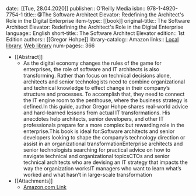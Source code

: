 date:: [[Tue, 28.04.2020]]
publisher:: O'Reilly Media
isbn:: 978-1-4920-7754-1
title:: @The Software Architect Elevator: Redefining the Architect's Role in the Digital Enterprise
item-type:: [[book]]
original-title:: The Software Architect Elevator: Redefining the Architect's Role in the Digital Enterprise
language:: English
short-title:: The Software Architect Elevator
edition:: 1st Edition
authors:: [[Gregor Hohpe]]
library-catalog:: Amazon
links:: [Local library](zotero://select/library/items/H46D5KWW), [Web library](https://www.zotero.org/users/6520516/items/H46D5KWW)
num-pages:: 366

- [[Abstract]]
	- As the digital economy changes the rules of the game for enterprises, the role of software and IT architects is also transforming. Rather than focus on technical decisions alone, architects and senior technologists need to combine organizational and technical knowledge to effect change in their company’s structure and processes. To accomplish that, they need to connect the IT engine room to the penthouse, where the business strategy is defined.In this guide, author Gregor Hohpe shares real-world advice and hard-learned lessons from actual IT transformations. His anecdotes help architects, senior developers, and other IT professionals prepare for a more complex but rewarding role in the enterprise.This book is ideal for:Software architects and senior developers looking to shape the company’s technology direction or assist in an organizational transformationEnterprise architects and senior technologists searching for practical advice on how to navigate technical and organizational topicsCTOs and senior technical architects who are devising an IT strategy that impacts the way the organization worksIT managers who want to learn what’s worked and what hasn’t in large-scale transformation
- [[Attachments]]
	- [Amazon.com Link](https://www.amazon.com/Software-Architect-Elevator-Redefining-Architects/dp/1492077542/ref=pd_sbs_1?pd_rd_w=0LRNN&pf_rd_p=b65ee94e-1282-43fc-a8b1-8bf931f6dfab&pf_rd_r=HDEQHH44BX2SXWXS08Z8&pd_rd_r=eae1083a-1b25-448d-8686-5db0ef2a0b37&pd_rd_wg=PchgT&pd_rd_i=1492077542)